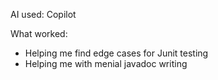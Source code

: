AI used: Copilot

What worked:

- Helping me find edge cases for Junit testing
- Helping me with menial javadoc writing